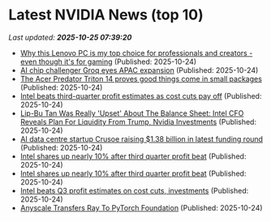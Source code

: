 # Latest NVIDIA News (top 10)
_Last updated: **2025-10-25 07:39:20**_

- [Why this Lenovo PC is my top choice for professionals and creators - even though it's for gaming](https://www.zdnet.com/article/why-this-lenovo-pc-is-my-top-choice-for-professionals-and-creators-even-though-its-for-gaming/) (Published: 2025-10-24)
- [AI chip challenger Groq eyes APAC expansion](https://www.computerweekly.com/news/366633487/AI-chip-challenger-Groq-eyes-APAC-expansion) (Published: 2025-10-24)
- [The Acer Predator Triton 14 proves good things come in small packages](https://www.creativebloq.com/tech/laptops/acer-predator-triton-14-ai-review-good-things-come-in-small-packages) (Published: 2025-10-24)
- [Intel beats third-quarter profit estimates as cost cuts pay off](https://www.irishtimes.com/business/2025/10/24/intel-beats-third-quarter-profit-estimates-as-cost-cuts-pay-off/) (Published: 2025-10-24)
- [Lip-Bu Tan Was Really 'Upset' About The Balance Sheet: Intel CFO Reveals Plan For Liquidity From Trump, Nvidia Investments](https://biztoc.com/x/184b21a588815361) (Published: 2025-10-24)
- [AI data centre startup Crusoe raising $1.38 billion in latest funding round](https://economictimes.indiatimes.com/tech/technology/ai-data-centre-startup-crusoe-raising-1-38-billion-in-latest-funding-round/articleshow/124778557.cms) (Published: 2025-10-24)
- [Intel shares up nearly 10% after third quarter profit beat](https://finance.yahoo.com/news/intel-shares-nearly-10-third-061922195.html) (Published: 2025-10-24)
- [Intel shares up nearly 10% after third quarter profit beat](https://www.channelnewsasia.com/business/intel-shares-up-nearly-10-after-third-quarter-profit-beat-5422571) (Published: 2025-10-24)
- [Intel beats Q3 profit estimates on cost cuts, investments](https://www.rte.ie/news/business/2025/1024/1540314-intel-quarterly-results/) (Published: 2025-10-24)
- [Anyscale Transfers Ray To PyTorch Foundation](https://www.forbes.com/sites/janakirammsv/2025/10/24/anyscale-transfers-ray-to-pytorch-foundation/) (Published: 2025-10-24)

